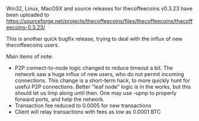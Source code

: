 Win32, Linux, MacOSX and source releases for thecoffeecoins v0.3.23 have been uploaded to
https://sourceforge.net/projects/thecoffeecoins/files/thecoffeecoins/thecoffeecoins-0.3.23/

This is another quick bugfix release, trying to deal with the influx of new thecoffeecoins users.

Main items of note:

* P2P connect-to-node logic changed to reduce timeout a bit.  The network saw a huge influx of new users, who do not permit incoming connections.  This change is a short-term hack, to more quickly hunt for useful P2P connections.  Better "leaf node" logic is in the works, but this should let us limp along until then.  One may use -upnp to properly forward ports, and help the network.
* Transaction fee reduced to 0.0005 for new transactions
* Client will relay transactions with fees as low as 0.0001 BTC
